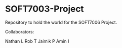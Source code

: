 # SOFT7003-Project

Repository to hold the world for the SOFT7006 Project. 

Collaborators: 

Nathan L
Rob T
Jaimik P
Amin I
